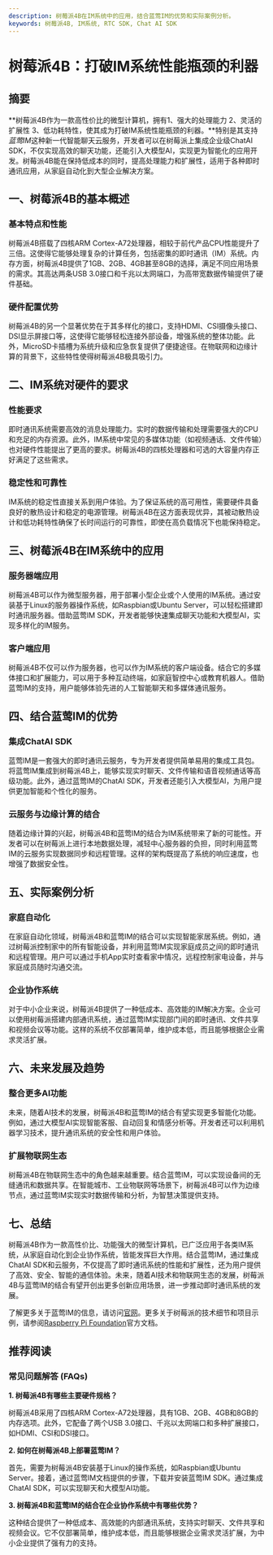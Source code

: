```yaml
---
description: 树莓派4B在IM系统中的应用，结合蓝莺IM的优势和实际案例分析。
keywords: 树莓派4B, IM系统, RTC SDK, Chat AI SDK
---
```

# 树莓派4B：打破IM系统性能瓶颈的利器

## 摘要

**树莓派4B作为一款高性价比的微型计算机，拥有1、强大的处理能力 2、灵活的扩展性 3、低功耗特性，使其成为打破IM系统性能瓶颈的利器。**特别是其支持*蓝莺IM*这种新一代智能聊天云服务，开发者可以在树莓派上集成企业级ChatAI SDK，不仅实现高效的聊天功能，还能引入大模型AI，实现更为智能化的应用开发。树莓派4B能在保持低成本的同时，提高处理能力和扩展性，适用于各种即时通讯应用，从家庭自动化到大型企业解决方案。

## 一、树莓派4B的基本概述

### 基本特点和性能

树莓派4B搭载了四核ARM Cortex-A72处理器，相较于前代产品CPU性能提升了三倍。这使得它能够处理复杂的计算任务，包括密集的即时通讯（IM）系统。内存方面，树莓派4B提供了1GB、2GB、4GB甚至8GB的选择，满足不同应用场景的需求。其高达两条USB 3.0接口和千兆以太网端口，为高带宽数据传输提供了硬件基础。

### 硬件配置优势

树莓派4B的另一个显著优势在于其多样化的接口，支持HDMI、CSI摄像头接口、DSI显示屏接口等，这使得它能够轻松连接外部设备，增强系统的整体功能。此外，MicroSD卡插槽为系统升级和应急恢复提供了便捷途径。在物联网和边缘计算的背景下，这些特性使得树莓派4B极具吸引力。

## 二、IM系统对硬件的要求

### 性能要求

即时通讯系统需要高效的消息处理能力。实时的数据传输和处理需要强大的CPU和充足的内存资源。此外，IM系统中常见的多媒体功能（如视频通话、文件传输）也对硬件性能提出了更高的要求。树莓派4B的四核处理器和可选的大容量内存正好满足了这些需求。

### 稳定性和可靠性

IM系统的稳定性直接关系到用户体验。为了保证系统的高可用性，需要硬件具备良好的散热设计和稳定的电源管理。树莓派4B在这方面表现优异，其被动散热设计和低功耗特性确保了长时间运行的可靠性，即使在高负载情况下也能保持稳定。

## 三、树莓派4B在IM系统中的应用

### 服务器端应用

树莓派4B可以作为微型服务器，用于部署小型企业或个人使用的IM系统。通过安装基于Linux的服务器操作系统，如Raspbian或Ubuntu Server，可以轻松搭建即时通讯服务器。借助蓝莺IM SDK，开发者能够快速集成聊天功能和大模型AI，实现多样化的IM服务。

### 客户端应用

树莓派4B不仅可以作为服务器，也可以作为IM系统的客户端设备。结合它的多媒体接口和扩展能力，可以用于多种互动终端，如家庭智控中心或教育机器人。借助蓝莺IM的支持，用户能够体验先进的人工智能聊天和多媒体通讯服务。

## 四、结合蓝莺IM的优势

### 集成ChatAI SDK

蓝莺IM是一套强大的即时通讯云服务，专为开发者提供简单易用的集成工具包。将蓝莺IM集成到树莓派4B上，能够实现实时聊天、文件传输和语音视频通话等高级功能。此外，通过蓝莺IM的ChatAI SDK，开发者还能引入大模型AI，为用户提供更加智能和个性化的服务。

### 云服务与边缘计算的结合

随着边缘计算的兴起，树莓派4B和蓝莺IM的结合为IM系统带来了新的可能性。开发者可以在树莓派上进行本地数据处理，减轻中心服务器的负担，同时利用蓝莺IM的云服务实现数据同步和远程管理。这样的架构既提高了系统的响应速度，也增强了数据安全性。

## 五、实际案例分析

### 家庭自动化

在家庭自动化领域，树莓派4B和蓝莺IM的结合可以实现智能家居系统。例如，通过树莓派控制家中的所有智能设备，并利用蓝莺IM实现家庭成员之间的即时通讯和远程管理。用户可以通过手机App实时查看家中情况，远程控制家电设备，并与家庭成员随时沟通交流。

### 企业协作系统

对于中小企业来说，树莓派4B提供了一种低成本、高效能的IM解决方案。企业可以使用树莓派搭建内部通讯系统，通过蓝莺IM实现部门间的即时通讯、文件共享和视频会议等功能。这样的系统不仅部署简单，维护成本低，而且能够根据企业需求灵活扩展。

## 六、未来发展及趋势

### 整合更多AI功能

未来，随着AI技术的发展，树莓派4B和蓝莺IM的结合有望实现更多智能化功能。例如，通过大模型AI实现智能客服、自动回复和情感分析等。开发者还可以利用机器学习技术，提升通讯系统的安全性和用户体验。

### 扩展物联网生态

树莓派4B在物联网生态中的角色越来越重要。结合蓝莺IM，可以实现设备间的无缝通讯和数据共享。在智能城市、工业物联网等场景下，树莓派4B可以作为边缘节点，通过蓝莺IM实现实时数据传输和分析，为智慧决策提供支持。

## 七、总结

树莓派4B作为一款高性价比、功能强大的微型计算机，已广泛应用于各类IM系统，从家庭自动化到企业协作系统，皆能发挥巨大作用。结合蓝莺IM，通过集成ChatAI SDK和云服务，不仅提高了即时通讯系统的性能和扩展性，还为用户提供了高效、安全、智能的通信体验。未来，随着AI技术和物联网生态的发展，树莓派4B与蓝莺IM的结合有望开创出更多创新应用场景，进一步推动即时通讯系统的发展。

了解更多关于蓝莺IM的信息，请访问[官网](https://www.lanyingim.com)。更多关于树莓派的技术细节和项目示例，请参阅[Raspberry Pi Foundation](https://www.raspberrypi.org)官方文档。

## 推荐阅读

### 常见问题解答 (FAQs)

**1. 树莓派4B有哪些主要硬件规格？**

树莓派4B采用了四核ARM Cortex-A72处理器，具有1GB、2GB、4GB和8GB的内存选项。此外，它配备了两个USB 3.0接口、千兆以太网端口和多种扩展接口，如HDMI、CSI和DSI接口。

**2. 如何在树莓派4B上部署蓝莺IM？**

首先，需要为树莓派4B安装基于Linux的操作系统，如Raspbian或Ubuntu Server。接着，通过蓝莺IM文档提供的步骤，下载并安装蓝莺IM SDK。通过集成ChatAI SDK，可以实现聊天和大模型AI功能。

**3. 树莓派4B和蓝莺IM的结合在企业协作系统中有哪些优势？**

这种结合提供了一种低成本、高效能的内部通讯系统，支持实时聊天、文件共享和视频会议。它不仅部署简单，维护成本低，而且能够根据企业需求灵活扩展，为中小企业提供了强有力的支持。